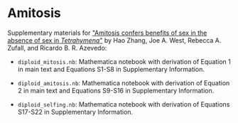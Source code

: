 # Amitosis

Supplementary materials for ["Amitosis confers benefits of sex in the absence of sex in *Tetrahymena*"](https://www.biorxiv.org/content/10.1101/794735v1) by Hao Zhang, Joe A. West, Rebecca A. Zufall, and Ricardo B. R. Azevedo:

* `diploid_mitosis.nb`: Mathematica notebook with derivation of Equation 1 in main text and Equations S1-S8 in Supplementary Information.

* `diploid_amitosis.nb`: Mathematica notebook with derivation of Equation 2 in main text and Equations S9-S16 in Supplementary Information.

* `diploid_selfing.nb`: Mathematica notebook with derivation of Equations S17-S22 in Supplementary Information. 
